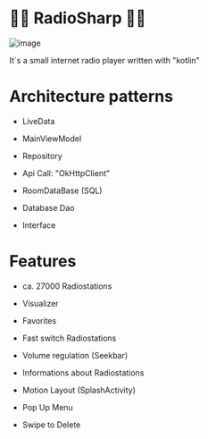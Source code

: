 # 🎵🎶 RadioSharp 🎵🎶 
![image](https://user-images.githubusercontent.com/115455827/217231122-317a7e3f-d150-4c66-8468-41357762f540.png)

It´s a small internet radio player written with "kotlin"

# Architecture patterns

- LiveData
* MainViewModel
+ Repository
- Api Call: "OkHttpClient"
* RoomDataBase (SQL)
+ Database Dao
- Interface


# Features

- ca. 27000 Radiostations
* Visualizer
+ Favorites
- Fast switch Radiostations
* Volume regulation (Seekbar) 
+ Informations about Radiostations
- Motion Layout (SplashActivity)
* Pop Up Menu
+ Swipe to Delete
   
   
   
